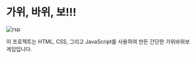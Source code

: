 # 가위, 바위, 보!!!

![rsp](https://github.com/HyungYoon-Choi/rspgame/assets/125331885/b9da932d-011d-4cf7-b982-e52939352b02)

이 프로젝트는 HTML, CSS, 그리고 JavaScript를 사용하여 만든 간단한 가위바위보 게임입니다.
